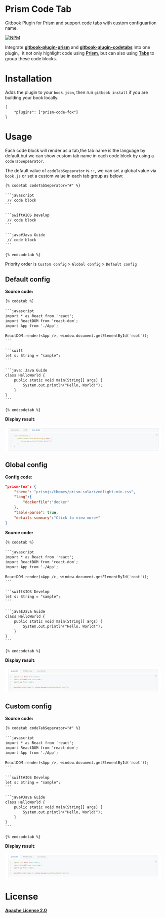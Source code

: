 # Prism Code Tab

Gitbook Plugin for [Prism](http://prismjs.com/) and support code tabs with custom configuartion name.

[![NPM](http://img.shields.io/npm/v/gitbook-plugin-prism.svg?style=flat-square&label=npm)](https://www.npmjs.com/package/gitbook-plugin-prism)

Integrate [**gitbook-plugin-prism**](https://github.com/gaearon/gitbook-plugin-prism) and [**gitbook-plugin-codetabs**](https://github.com/GitbookIO/plugin-codetabs) into one plugin，it not only highlight code using [**Prism**](http://prismjs.com/), but can also using [**Tabs**](https://www.w3schools.com/w3css/w3css_tabulators.asp) to group these code blocks.

# Installation

Adds the plugin to your `book.json`, then run `gitbook install` if you are building your book locally.

```
{
    "plugins": ["prism-code-fox"]
}
```

# Usage

Each code block will render as a tab,the tab name is the language by default,but we can show custom tab name in each code block by using a `codeTabSepearator`.

The default value of `codeTabSepearator` is **`::`**, we can set a global value via `book.js` or set a custom value in each tab group as below:

```
{% codetab codeTabSeperator="#" %}

​```javascript
 // code block
​```

​```swift#IOS Develop
 // code block
​```

​```java#Java Guide
 // code block
​```

{% endcodetab %}
```

Priority order is `Custom config` > `Global config` > `Default config`

## Default config

**Source code:**

```
{% codetab %}

​```javascript
import * as React from 'react';
import ReactDOM from 'react-dom';
import App from './App';

ReactDOM.render(<App />, window.document.getElementById('root'));
​```

​```swift
let s: String = "sample";
​```

​```java::Java Guide
class HelloWorld {
    public static void main(String[] args) {
        System.out.println("Hello, World!"); 
    }
}
​```

{% endcodetab %}
```

**Display result:**

![Highlight code tabs with prism](preview1.png "Highlight code tabs with prism")

## Global config

**Config code:**

```json
"prism-fox": {
    "theme": "prismjs/themes/prism-solarizedlight.min.css",
    "lang":{
        "dockerfile":"docker"
    },
    "table-parse": true,
    "details-summary":"Click to view more+"
}
```

**Source code:**

```
{% codetab %}

​```javascript
import * as React from 'react';
import ReactDOM from 'react-dom';
import App from './App';

ReactDOM.render(<App />, window.document.getElementById('root'));
​```

​```swift$IOS Develop
let s: String = "sample";
​```

​```java$Java Guide
class HelloWorld {
    public static void main(String[] args) {
        System.out.println("Hello, World!"); 
    }
}
​```

{% endcodetab %}
```

**Display result:**

![Highlight code tabs with prism](preview2.png "Highlight code tabs with prism")

## Custom config

**Source code:**

```
{% codetab codeTabSeperator="#" %}

​```javascript
import * as React from 'react';
import ReactDOM from 'react-dom';
import App from './App';

ReactDOM.render(<App />, window.document.getElementById('root'));
​```

​```swift#IOS Develop
let s: String = "sample";
​```

​```java#Java Guide
class HelloWorld {
    public static void main(String[] args) {
        System.out.println("Hello, World!"); 
    }
}
​```

{% endcodetab %}
```

**Display result:**

![Highlight code tabs with prism](preview2.png "Highlight code tabs with prism")

# License

[**Apache License 2.0**](https://www.apache.org/licenses/LICENSE-2.0)